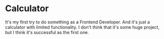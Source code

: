 # Calculator
It's my first try to do something as a Frontend Developer. And it's just a calculator with limited functionality. I don't think that it's some huge project, but I think it's successful as the first one.
